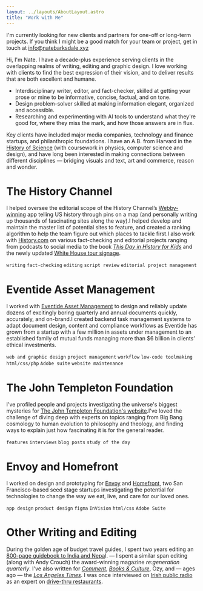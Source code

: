 ```yaml
---
layout: ../layouts/AboutLayout.astro
title: "Work with Me"
---
```


I'm currently looking for new clients and partners for one-off or long-term projects. If you think I might be a good match for your team or project, get in touch at [info@natebarksdale.xyz](mailto:info@natebarksdale.xyz)

Hi, I'm Nate. I have a decade-plus experience serving clients in the overlapping realms of writing, editing and graphic design. I love working with clients to find the best expression of their vision, and to deliver results that are both excellent and humane.

- Interdisciplinary writer, editor, and fact-checker, skilled at getting your prose or mine to be informative, concise, factual, and on tone.
- Design problem-solver skilled at making information elegant, organized and accessible.
- Researching and experimenting with AI tools to understand what they're good for, where they miss the mark, and how those answers are in flux.

Key clients have included major media companies, technology and finance startups, and philanthropic foundations. I have an A.B. from Harvard in the [History of Science](https://histsci.fas.harvard.edu/) (with coursework in physics, computer science and design), and have long been interested in making connections between different disciplines — bridging visuals and text, art and commerce, reason and wonder.

# The History Channel

I helped oversee the editorial scope of the History Channel’s [Webby-winning](https://winners.webbyawards.com/2015/apps-dapps-and-software/handheld-devices/travel-handheld-devices/159568/history-here) app telling US history through pins on a map (and personally writing up thousands of fascinating sites along the way).I helped develop and maintain the master list of potential sites to feature, and created a ranking algorithm to help the team figure out which places to tackle first.I also work with [History.com](https://www.history.com/) on various fact-checking and editorial projects ranging from podcasts to social media to the book [_This Day in History for Kids_](https://www.publishersweekly.com/pw/by-topic/childrens/childrens-book-news/article/94885-hearst-home-kids-releases-the-history-channel-s-debut-children-s-book.html) and the newly updated [White House tour signage](https://www.whitehouse.gov/briefing-room/statements-releases/2024/10/21/first-lady-jill-biden-unveils-enhanced-and-expanded-white-house-tour/).

`writing` `fact-checking` `editing` `script review` `editorial project management`

# Eventide Asset Management

I worked with [Eventide Asset Management](https://www.eventideinvestments.com/) to design and reliably update dozens of excitingly boring quarterly and annual documents quickly, accurately, and on-brand.I created backend task management systems to adapt document design, content and compliance workflows as Eventide has grown from a startup with a few million in assets under management to an established family of mutual funds managing more than $6 billion in clients’ ethical investments.

`web and graphic design` `project management` `workflow` `low-code toolmaking` `html/css/php` `Adobe suite` `website maintenance`

# The John Templeton Foundation

I've profiled people and projects investigating the universe's biggest mysteries for [The John Templeton Foundation's website](https://www.templeton.org/about-our-authors).I've loved the challenge of diving deep with experts on topics ranging from Big Bang cosmology to human evolution to philosophy and theology, and finding ways to explain just how fascinating it is for the general reader.

`features` `interviews` `blog posts` `study of the day`

# Envoy and Homefront

I worked on design and prototyping for [Envoy](https://www.crunchbase.com/organization/envoy-4) and [Homefront](https://www.crunchbase.com/organization/homefront-c3b1), two San Francisco-based seed stage startups investigating the potential for technologies to change the way we eat, live, and care for our loved ones.

`app design` `product design` `figma` `InVision` `html/css` `Adobe Suite`

# Other Writing and Editing

During the golden age of budget travel guides, I spent two years editing an [800-page guidebook to India and Nepa](https://archive.org/details/letsgoindianepal0000bark)l. — I spent a similar span editing (along with Andy Crouch) the award-winning magazine _re:generation quarterly_. I've also written for _[Comment](https://comment.org/contributors/nate-barksdale/)_, _[Books & Culture](https://www.booksandculture.com/articles/2013/sepoct/cell-phone-gospel.html)_, Ozy, and — ages ago — the _[Los Angeles Times](https://www.latimes.com/archives/la-xpm-1992-02-27-vw-4397-story.html)_. I was once interviewed on [Irish public radio](https://www.rte.ie/) as an expert on [drive-thru restaurants](https://www.history.com/news/drive-thru-dining-history-in-n-out-burger).
